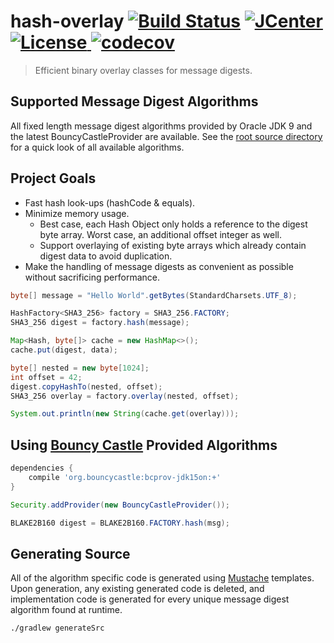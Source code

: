 # hash-overlay [![Build Status](https://travis-ci.org/comodal/hash-overlay.svg)](https://travis-ci.org/comodal/hash-overlay) [![JCenter](https://api.bintray.com/packages/comodal/libraries/hash-overlay/images/download.svg) ](https://bintray.com/comodal/libraries/hash-overlay/_latestVersion) [![License](http://img.shields.io/badge/license-Apache--2-blue.svg?style=flat) ](LICENSE) [![codecov](https://codecov.io/gh/comodal/hash-overlay/branch/master/graph/badge.svg)](https://codecov.io/gh/comodal/hash-overlay)

> Efficient binary overlay classes for message digests.

## Supported Message Digest Algorithms

All fixed length message digest algorithms provided by Oracle JDK 9 and the latest BouncyCastleProvider are available.  See the [root source directory](src/systems.comodal.hash_overlay/java/systems/comodal/hash) for a quick look of all available algorithms.

## Project Goals

* Fast hash look-ups (hashCode & equals).
* Minimize memory usage.
  * Best case, each Hash Object only holds a reference to the digest byte array.  Worst case, an additional offset integer as well.
  * Support overlaying of existing byte arrays which already contain digest data to avoid duplication.
* Make the handling of message digests as convenient as possible without sacrificing performance.

```java
byte[] message = "Hello World".getBytes(StandardCharsets.UTF_8);

HashFactory<SHA3_256> factory = SHA3_256.FACTORY;
SHA3_256 digest = factory.hash(message);

Map<Hash, byte[]> cache = new HashMap<>();
cache.put(digest, data);

byte[] nested = new byte[1024];
int offset = 42;
digest.copyHashTo(nested, offset);
SHA3_256 overlay = factory.overlay(nested, offset);

System.out.println(new String(cache.get(overlay)));
```

## Using [Bouncy Castle](https://www.bouncycastle.org/) Provided Algorithms

```groovy
dependencies {
    compile 'org.bouncycastle:bcprov-jdk15on:+'
}
```

```java
Security.addProvider(new BouncyCastleProvider());

BLAKE2B160 digest = BLAKE2B160.FACTORY.hash(msg);

```

## Generating Source

All of the algorithm specific code is generated using [Mustache](https://github.com/spullara/mustache.java) templates.  Upon generation, any existing generated code is deleted, and implementation code is generated for every unique message digest algorithm found at runtime.

```bash
./gradlew generateSrc
```